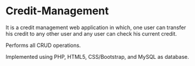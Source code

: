 # Credit-Management
It is a credit management web application in which, one user can transfer his credit to any other user and any user can check his current credit. 

Performs all CRUD operations.

Implemented using PHP, HTML5, CSS/Bootstrap, and MySQL as database.
